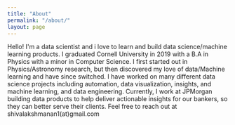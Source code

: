 ```yaml
---
title: "About"
permalink: "/about/"
layout: page
---  
```

Hello! I'm a data scientist and i love to learn and build data science/machine learning products. I graduated Cornell University in 2019 with a B.A in Physics with a minor in Computer Science. I first started out in Physics/Astronomy research, but then discovered my love of data/Machine learning and have since switched. I have worked on many different data science projects including automation, data visualization, insights, and machine learning, and data engineering. Currently, I work at JPMorgan building data products to help deliver actionable insights for our bankers, so they can better serve their clients. Feel free to reach out at shivalakshmanan1(at)gmail.com
